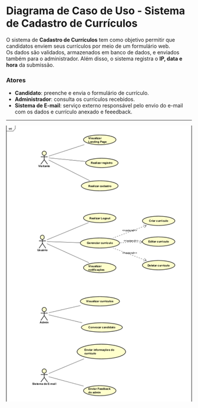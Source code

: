 # Diagrama de Caso de Uso - Sistema de Cadastro de Currículos

O sistema de **Cadastro de Currículos** tem como objetivo permitir que candidatos enviem seus currículos por meio de um formulário web.  
Os dados são validados, armazenados em banco de dados, e enviados também para o administrador. Além disso, o sistema registra o **IP, data e hora** da submissão.

### Atores
- **Candidato**: preenche e envia o formulário de currículo.
- **Administrador**: consulta os currículos recebidos.
- **Sistema de E-mail**: serviço externo responsável pelo envio do e-mail com os dados e currículo anexado e feeedback.

---

![cdu](cdu.png)